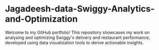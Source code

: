 # Jagadeesh-data-Swiggy-Analytics-and-Optimization
Welcome to my GitHub portfolio! This repository showcases my work on analysing and optimizing Swiggy's delivery and restaurant performance, developed using data visualization tools to derive actionable insights.
